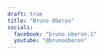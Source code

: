 ```yaml
---
draft: true
title: "Bruno Obéron"
socials:
  facebook: "bruno.oberon.1"
  youtube: "@brunooberon"
---
```

